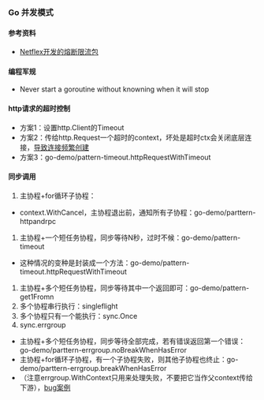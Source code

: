 ### Go 并发模式

#### 参考资料
* [Netflex开发的熔断限流包](https://learnku.com/articles/53019)

#### 编程军规
* Never start a goroutine without knowning when it will stop

#### http请求的超时控制
* 方案1：设置http.Client的Timeout
* 方案2：传给http.Request一个超时的context，坏处是超时ctx会关闭底层连接，[导致连接频繁创建](https://mp.weixin.qq.com/s/tHBAVX3LKvqi-02cJ2jTdQ)
* 方案3：go-demo/pattern-timeout.httpRequestWithTimeout

#### 同步调用
1. 主协程+for循环子协程：
  * context.WithCancel，主协程退出前，通知所有子协程：go-demo/parttern-httpandrpc
1. 主协程+一个短任务协程，同步等待N秒，过时不候：go-demo/pattern-timeout
  * 这种情况的变种是封装成一个方法：go-demo/pattern-timeout.httpRequestWithTimeout
1. 主协程+多个短任务协程，同步等待其中一个返回即可：go-demo/pattern-get1Fromn
1. 多个协程串行执行：singleflight
1. 多个协程只有一个能执行：sync.Once
1. sync.errgroup
  * 主协程+多个短任务协程，同步等待全部完成，若有错误返回第一个错误：go-demo/parttern-errgroup.noBreakWhenHasError
  * 主协程+for循环子协程，有一个子协程失败，则其他子协程也终止：go-demo/parttern-errgroup.breakWhenHasError
  * （注意errgroup.WithContext只用来处理失败，不要把它当作父context传给下游），[bug案例](https://blog.csdn.net/EDDYCJY/article/details/119881145)


